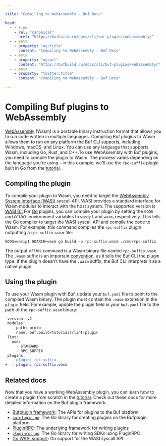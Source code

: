 ```yaml
---

title: "Compiling to WebAssembly - Buf Docs"

head:
  - - link
    - rel: "canonical"
      href: "https://bufbuild.ru/docs/cli/buf-plugins/webassembly/"
  - - meta
    - property: "og:title"
      content: "Compiling to WebAssembly - Buf Docs"
  - - meta
    - property: "og:url"
      content: "https://bufbuild.ru/docs/cli/buf-plugins/webassembly/"
  - - meta
    - property: "twitter:title"
      content: "Compiling to WebAssembly - Buf Docs"

---
```


# Compiling Buf plugins to WebAssembly

[WebAssembly](https://webassembly.org/) (Wasm) is a portable binary instruction format that allows you to run code written in multiple languages. Compiling Buf plugins to Wasm allows them to run on any platform the Buf CLI supports, including Windows, macOS, and Linux. You can use any language that supports Wasm, including Go, Rust, and C++.To use WebAssembly with Buf plugins, you need to compile the plugin to Wasm. The process varies depending on the language you're using—in this example, we'll use the `rpc-suffix` plugin built in Go from the [tutorial](../tutorial-create-buf-plugin/).

## Compiling the plugin

To compile your plugin to Wasm, you need to target the [WebAssembly System Interface (WASI)](https://wasi.dev/) syscall API. WASI provides a standard interface for Wasm modules to interact with the host system. The supported version is [WASI 0.1](https://wasi.dev/interfaces#wasi-01).For [Go](https://go.dev/wiki/WebAssembly#wasi-gooswasip1-port) plugins, you can compile your plugin by setting the `GOOS` and `GOARCH` environment variables to `wasip1` and `wasm`, respectively. This tells the Go compiler to target the WASI syscall API and compile the code to Wasm. For example, this command compiles the `rpc-suffix` plugin outputting a `rpc-suffix.wasm` file:

```console
GOOS=wasip1 GOARCH=wasm go build -o rpc-suffix.wasm ./cmd/rpc-suffix
```

The output of this command is a Wasm binary file named `rpc-suffix.wasm`. The `.wasm` suffix is an important [convention](https://webassembly.github.io/spec/core/binary/conventions.html), as it tells the Buf CLI the plugin type. If the plugin doesn't have the `.wasm` suffix, the Buf CLI interprets it as a native plugin.

## Using the plugin

To use your Wasm plugin with Buf, update your `buf.yaml` file to point to the compiled Wasm binary. The plugin must contain the `.wasm` extension in the `plugin` field. For example, update the plugin field in your `buf.yaml` file to the path of the `rpc-suffix.wasm` binary:

```diff
 version: v2
 modules:
   - path: proto
     name: buf.build/tutorials/lint-plugin
 lint:
   use:
     - STANDARD
     - RPC_SUFFIX
 plugins:
-  - plugin: rpc-suffix
+  - plugin: rpc-suffix.wasm
```

## Related docs

Now that you have a working WebAssembly plugin, you can learn how to create a plugin from scratch in the [tutorial](../tutorial-create-buf-plugin/). Check out these docs for more detailed information on the Buf plugin framework:

- [Bufplugin framework](https://github.com/bufbuild/bufplugin): The APIs for plugins to the Buf platform
- [`bufplugin-go`](https://github.com/bufbuild/bufplugin-go): The Go library for creating plugins on the Bufplugin platform
- [PluginRPC](https://github.com/pluginrpc): The underlying framework for writing plugins
- [`pluginrpc-go`](https://github.com/pluginrpc/pluginrpc-go): The Go library for writing SDKs using PluginRPC
- [Go WASI support](https://go.dev/wiki/WebAssembly#wasi-gooswasip1-port): Go support for the WASI syscall API
